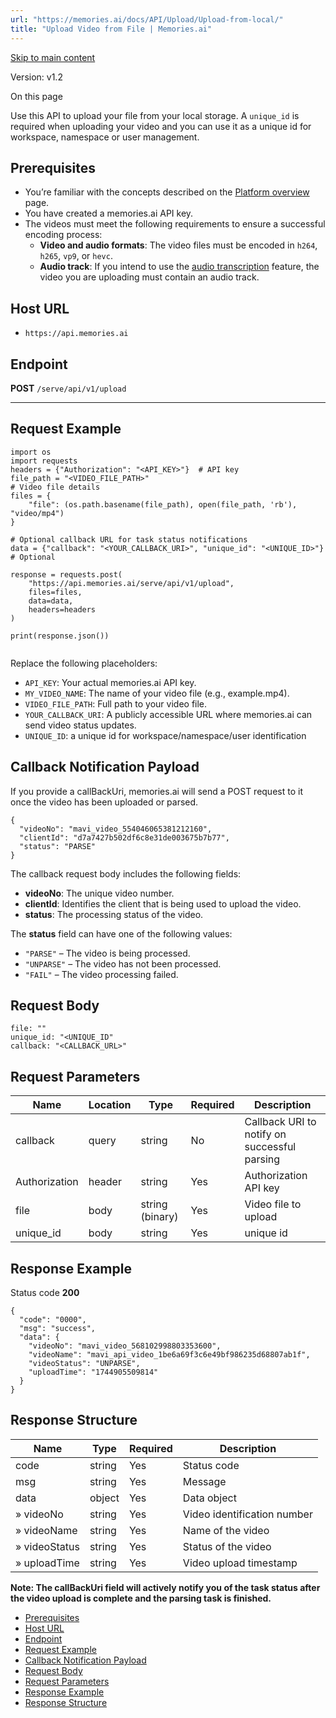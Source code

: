 ```yaml
---
url: "https://memories.ai/docs/API/Upload/Upload-from-local/"
title: "Upload Video from File | Memories.ai"
---
```


[Skip to main content](https://memories.ai/docs/API/Upload/Upload-from-local/#__docusaurus_skipToContent_fallback)

Version: v1.2

On this page

Use this API to upload your file from your local storage. A `unique_id` is required when uploading your video and you can use it as a unique id for workspace, namespace or user management.

## Prerequisites [​](https://memories.ai/docs/API/Upload/Upload-from-local/\#prerequisites "Direct link to Prerequisites")

- You’re familiar with the concepts described on the [Platform overview](https://memories.ai/docs/overview/) page.
- You have created a memories.ai API key.
- The videos must meet the following requirements to ensure a successful encoding process:
  - **Video and audio formats**: The video files must be encoded in `h264`, `h265`, `vp9`, or `hevc`.
  - **Audio track**: If you intend to use the [audio transcription](https://memories.ai/docs/API/Transcription/audio-transcription/) feature, the video you are uploading must contain an audio track.

## Host URL [​](https://memories.ai/docs/API/Upload/Upload-from-local/\#host-url "Direct link to Host URL")

- `https://api.memories.ai`

## Endpoint [​](https://memories.ai/docs/API/Upload/Upload-from-local/\#endpoint "Direct link to Endpoint")

**POST** `/serve/api/v1/upload`

* * *

## Request Example [​](https://memories.ai/docs/API/Upload/Upload-from-local/\#request-example "Direct link to Request Example")

```codeBlockLines_e6Vv
import os
import requests
headers = {"Authorization": "<API_KEY>"}  # API key
file_path = "<VIDEO_FILE_PATH>"
# Video file details
files = {
    "file": (os.path.basename(file_path), open(file_path, 'rb'), "video/mp4")
}

# Optional callback URL for task status notifications
data = {"callback": "<YOUR_CALLBACK_URI>", "unique_id": "<UNIQUE_ID>"} # Optional

response = requests.post(
    "https://api.memories.ai/serve/api/v1/upload",
    files=files,
    data=data,
    headers=headers
)

print(response.json())


```

Replace the following placeholders:

- `API_KEY`: Your actual memories.ai API key.
- `MY_VIDEO_NAME`: The name of your video file (e.g., example.mp4).
- `VIDEO_FILE_PATH`: Full path to your video file.
- `YOUR_CALLBACK_URI`: A publicly accessible URL where memories.ai can send video status updates.
- `UNIQUE_ID`: a unique id for workspace/namespace/user identification

## Callback Notification Payload [​](https://memories.ai/docs/API/Upload/Upload-from-local/\#callback-notification-payload "Direct link to Callback Notification Payload")

If you provide a callBackUri, memories.ai will send a POST request to it once the video has been uploaded or parsed.

```codeBlockLines_e6Vv
{
  "videoNo": "mavi_video_554046065381212160",
  "clientId": "d7a7427b502df6c8e31de003675b7b77",
  "status": "PARSE"
}

```

The callback request body includes the following fields:

- **videoNo**: The unique video number.
- **clientId**: Identifies the client that is being used to upload the video.
- **status**: The processing status of the video.

The **status** field can have one of the following values:

- `"PARSE"` – The video is being processed.
- `"UNPARSE"` – The video has not been processed.
- `"FAIL"` – The video processing failed.

## Request Body [​](https://memories.ai/docs/API/Upload/Upload-from-local/\#request-body "Direct link to Request Body")

```codeBlockLines_e6Vv
file: ""
unique_id: "<UNIQUE_ID"
callback: "<CALLBACK_URL>"

```

## Request Parameters [​](https://memories.ai/docs/API/Upload/Upload-from-local/\#request-parameters "Direct link to Request Parameters")

| Name | Location | Type | Required | Description |
| --- | --- | --- | --- | --- |
| callback | query | string | No | Callback URI to notify on successful parsing |
| Authorization | header | string | Yes | Authorization API key |
| file | body | string (binary) | Yes | Video file to upload |
| unique\_id | body | string | Yes | unique id |

## Response Example [​](https://memories.ai/docs/API/Upload/Upload-from-local/\#response-example "Direct link to Response Example")

Status code **200**

```codeBlockLines_e6Vv
{
  "code": "0000",
  "msg": "success",
  "data": {
    "videoNo": "mavi_video_568102998803353600",
    "videoName": "mavi_api_video_1be6a69f3c6e49bf986235d68807ab1f",
    "videoStatus": "UNPARSE",
    "uploadTime": "1744905509814"
  }
}

```

## Response Structure [​](https://memories.ai/docs/API/Upload/Upload-from-local/\#response-structure "Direct link to Response Structure")

| Name | Type | Required | Description |
| --- | --- | --- | --- |
| code | string | Yes | Status code |
| msg | string | Yes | Message |
| data | object | Yes | Data object |
| » videoNo | string | Yes | Video identification number |
| » videoName | string | Yes | Name of the video |
| » videoStatus | string | Yes | Status of the video |
| » uploadTime | string | Yes | Video upload timestamp |

**Note: The callBackUri field will actively notify you of the task status after the video upload is complete and the parsing task is finished.**

- [Prerequisites](https://memories.ai/docs/API/Upload/Upload-from-local/#prerequisites)
- [Host URL](https://memories.ai/docs/API/Upload/Upload-from-local/#host-url)
- [Endpoint](https://memories.ai/docs/API/Upload/Upload-from-local/#endpoint)
- [Request Example](https://memories.ai/docs/API/Upload/Upload-from-local/#request-example)
- [Callback Notification Payload](https://memories.ai/docs/API/Upload/Upload-from-local/#callback-notification-payload)
- [Request Body](https://memories.ai/docs/API/Upload/Upload-from-local/#request-body)
- [Request Parameters](https://memories.ai/docs/API/Upload/Upload-from-local/#request-parameters)
- [Response Example](https://memories.ai/docs/API/Upload/Upload-from-local/#response-example)
- [Response Structure](https://memories.ai/docs/API/Upload/Upload-from-local/#response-structure)